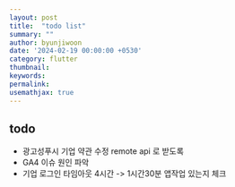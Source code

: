 ```yaml
---
layout: post
title:  "todo list"
summary: ""
author: byunjiwoon
date: '2024-02-19 00:00:00 +0530'
category: flutter
thumbnail: 
keywords: 
permalink: 
usemathjax: true 
---
```


todo
---

-  광고성푸시 기업 약관 수정 remote api 로 받도록
-  GA4 이슈 원인 파악
-  기업 로그인 타임아웃 4시간 -> 1시간30분 앱작업 있는지 체크  


